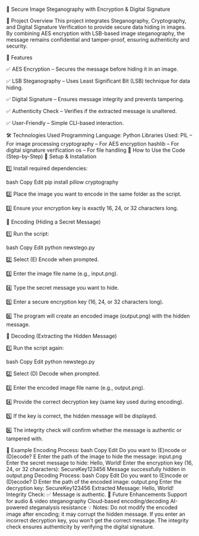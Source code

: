 🔐 Secure Image Steganography with Encryption & Digital Signature


📌 Project Overview
This project integrates Steganography, Cryptography, and Digital Signature Verification to provide secure data hiding in images. By combining AES encryption with LSB-based image steganography, the message remains confidential and tamper-proof, ensuring authenticity and security.

🚀 Features

✅ AES Encryption – Secures the message before hiding it in an image.

✅ LSB Steganography – Uses Least Significant Bit (LSB) technique for data hiding.

✅ Digital Signature – Ensures message integrity and prevents tampering.

✅ Authenticity Check – Verifies if the extracted message is unaltered.

✅ User-Friendly – Simple CLI-based interaction.

🛠️ Technologies Used
Programming Language: Python
Libraries Used:
PIL – For image processing
cryptography – For AES encryption
hashlib – For digital signature verification
os – For file handling
📂 How to Use the Code (Step-by-Step)
🔹 Setup & Installation

1️⃣ Install required dependencies:

bash
Copy
Edit
pip install pillow cryptography

2️⃣ Place the image you want to encode in the same folder as the script.

3️⃣ Ensure your encryption key is exactly 16, 24, or 32 characters long.

🔹 Encoding (Hiding a Secret Message)

1️⃣ Run the script:

bash
Copy
Edit
python newstego.py

2️⃣ Select (E) Encode when prompted.

3️⃣ Enter the image file name (e.g., input.png).

4️⃣ Type the secret message you want to hide.

5️⃣ Enter a secure encryption key (16, 24, or 32 characters long).

6️⃣ The program will create an encoded image (output.png) with the hidden message.

🔹 Decoding (Extracting the Hidden Message)

1️⃣ Run the script again:

bash
Copy
Edit
python newstego.py

2️⃣ Select (D) Decode when prompted.

3️⃣ Enter the encoded image file name (e.g., output.png).

4️⃣ Provide the correct decryption key (same key used during encoding).

5️⃣ If the key is correct, the hidden message will be displayed.

6️⃣ The integrity check will confirm whether the message is authentic or tampered with.

📌 Example
Encoding Process:
bash
Copy
Edit
Do you want to (E)ncode or (D)ecode? E
Enter the path of the image to hide the message: input.png
Enter the secret message to hide: Hello, World!
Enter the encryption key (16, 24, or 32 characters): SecureKey123456
Message successfully hidden in output.png
Decoding Process:
bash
Copy
Edit
Do you want to (E)ncode or (D)ecode? D
Enter the path of the encoded image: output.png
Enter the decryption key: SecureKey123456
Extracted Message: Hello, World!
Integrity Check: ✅ Message is authentic.
📌 Future Enhancements
Support for audio & video steganography
Cloud-based encoding/decoding
AI-powered steganalysis resistance
💡 Notes:
Do not modify the encoded image after encoding; it may corrupt the hidden message.
If you enter an incorrect decryption key, you won't get the correct message.
The integrity check ensures authenticity by verifying the digital signature.
